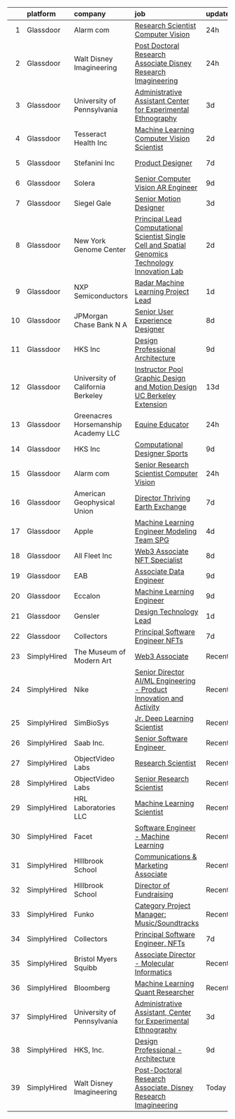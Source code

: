 

|    | platform    | company                             | job                                                                                                                                                                                                                                                                                                                                                                                                                                                                                                                                                                                                                                                                                                                                                                                                                                                                                                                                                                                                                                                                                                                                                                                                                                                                                                                                                                                 | update_time   | location          |
|---:|:------------|:------------------------------------|:------------------------------------------------------------------------------------------------------------------------------------------------------------------------------------------------------------------------------------------------------------------------------------------------------------------------------------------------------------------------------------------------------------------------------------------------------------------------------------------------------------------------------------------------------------------------------------------------------------------------------------------------------------------------------------------------------------------------------------------------------------------------------------------------------------------------------------------------------------------------------------------------------------------------------------------------------------------------------------------------------------------------------------------------------------------------------------------------------------------------------------------------------------------------------------------------------------------------------------------------------------------------------------------------------------------------------------------------------------------------------------|:--------------|:------------------|
|  1 | Glassdoor   | Alarm com                           | [Research Scientist   Computer Vision](https://www.glassdoor.com/partner/jobListing.htm?pos=120&ao=1136043&s=58&guid=0000018205c0c28b9542e95efa606372&src=GD_JOB_AD&t=SR&vt=w&ea=1&cs=1_bd10036d&cb=1657953895417&jobListingId=1008008961661&jrtk=3-0-1g82s1gmrj4hn801-1g82s1gncg4e4800-a3630e76beea8a0b-)                                                                                                                                                                                                                                                                                                                                                                                                                                                                                                                                                                                                                                                                                                                                                                                                                                                                                                                                                                                                                                                                          | 24h           | Tysons Corner, VA |
|  2 | Glassdoor   | Walt Disney Imagineering            | [Post Doctoral Research Associate  Disney Research Imagineering](https://www.glassdoor.com/partner/jobListing.htm?pos=103&ao=1136043&s=58&guid=0000018205c0c28b9542e95efa606372&src=GD_JOB_AD&t=SR&vt=w&cs=1_974c3658&cb=1657953895414&jobListingId=1008007915243&jrtk=3-0-1g82s1gmrj4hn801-1g82s1gncg4e4800-f4bce9b9b736aac7-)                                                                                                                                                                                                                                                                                                                                                                                                                                                                                                                                                                                                                                                                                                                                                                                                                                                                                                                                                                                                                                                     | 24h           | Glendale, CA      |
|  3 | Glassdoor   | University of Pennsylvania          | [Administrative Assistant  Center for Experimental Ethnography](https://www.glassdoor.com/partner/jobListing.htm?pos=105&ao=1136043&s=58&guid=0000018205c0c28b9542e95efa606372&src=GD_JOB_AD&t=SR&vt=w&cs=1_9a7a57d8&cb=1657953895414&jobListingId=1007999565140&jrtk=3-0-1g82s1gmrj4hn801-1g82s1gncg4e4800-b700c7d365867afb-)                                                                                                                                                                                                                                                                                                                                                                                                                                                                                                                                                                                                                                                                                                                                                                                                                                                                                                                                                                                                                                                      | 3d            | Philadelphia, PA  |
|  4 | Glassdoor   | Tesseract Health  Inc               | [Machine Learning Computer Vision Scientist](https://www.glassdoor.com/partner/jobListing.htm?pos=109&ao=1136043&s=58&guid=0000018205c0c28b9542e95efa606372&src=GD_JOB_AD&t=SR&vt=w&ea=1&cs=1_bb50df0a&cb=1657953895414&jobListingId=1008002710891&jrtk=3-0-1g82s1gmrj4hn801-1g82s1gncg4e4800-fd7670455c9a02f9-)                                                                                                                                                                                                                                                                                                                                                                                                                                                                                                                                                                                                                                                                                                                                                                                                                                                                                                                                                                                                                                                                    | 2d            | Remote            |
|  5 | Glassdoor   | Stefanini  Inc                      | [Product Designer](https://www.glassdoor.com/partner/jobListing.htm?pos=115&ao=1136043&s=58&guid=0000018205c0c28b9542e95efa606372&src=GD_JOB_AD&t=SR&vt=w&ea=1&cs=1_1810fd4a&cb=1657953895415&jobListingId=1007993852074&jrtk=3-0-1g82s1gmrj4hn801-1g82s1gncg4e4800-56990b212e5da083-)                                                                                                                                                                                                                                                                                                                                                                                                                                                                                                                                                                                                                                                                                                                                                                                                                                                                                                                                                                                                                                                                                              | 7d            | Dearborn, MI      |
|  6 | Glassdoor   | Solera                              | [Senior Computer Vision   AR Engineer](https://www.glassdoor.com/partner/jobListing.htm?pos=114&ao=1136043&s=58&guid=0000018205c0c28b9542e95efa606372&src=GD_JOB_AD&t=SR&vt=w&cs=1_b5ff3a4d&cb=1657953895415&jobListingId=1007987390806&jrtk=3-0-1g82s1gmrj4hn801-1g82s1gncg4e4800-361ff7c4e5cf35db-)                                                                                                                                                                                                                                                                                                                                                                                                                                                                                                                                                                                                                                                                                                                                                                                                                                                                                                                                                                                                                                                                               | 9d            | Remote            |
|  7 | Glassdoor   | Siegel Gale                         | [Senior Motion Designer](https://www.glassdoor.com/partner/jobListing.htm?pos=119&ao=1136043&s=58&guid=0000018205c0c28b9542e95efa606372&src=GD_JOB_AD&t=SR&vt=w&ea=1&cs=1_7891cb45&cb=1657953895417&jobListingId=1008001375013&jrtk=3-0-1g82s1gmrj4hn801-1g82s1gncg4e4800-34dc938c5726a142-)                                                                                                                                                                                                                                                                                                                                                                                                                                                                                                                                                                                                                                                                                                                                                                                                                                                                                                                                                                                                                                                                                        | 3d            | Los Angeles, CA   |
|  8 | Glassdoor   | New York Genome Center              | [Principal Lead Computational Scientist  Single Cell and Spatial Genomics   Technology Innovation Lab](https://www.glassdoor.com/partner/jobListing.htm?pos=113&ao=1136043&s=58&guid=0000018205c0c28b9542e95efa606372&src=GD_JOB_AD&t=SR&vt=w&ea=1&cs=1_304622ba&cb=1657953895415&jobListingId=1008004154570&jrtk=3-0-1g82s1gmrj4hn801-1g82s1gncg4e4800-8d456020028afd44-)                                                                                                                                                                                                                                                                                                                                                                                                                                                                                                                                                                                                                                                                                                                                                                                                                                                                                                                                                                                                          | 2d            | New York, NY      |
|  9 | Glassdoor   | NXP Semiconductors                  | [Radar Machine Learning Project Lead](https://www.glassdoor.com/partner/jobListing.htm?pos=116&ao=1136043&s=58&guid=0000018205c0c28b9542e95efa606372&src=GD_JOB_AD&t=SR&vt=w&cs=1_e1a2fb54&cb=1657953895415&jobListingId=1008005614467&jrtk=3-0-1g82s1gmrj4hn801-1g82s1gncg4e4800-b4c322399e7e5b99-)                                                                                                                                                                                                                                                                                                                                                                                                                                                                                                                                                                                                                                                                                                                                                                                                                                                                                                                                                                                                                                                                                | 1d            | San Jose, CA      |
| 10 | Glassdoor   | JPMorgan Chase Bank  N A            | [Senior User Experience Designer](https://www.glassdoor.com/partner/jobListing.htm?pos=118&ao=1136043&s=58&guid=0000018205c0c28b9542e95efa606372&src=GD_JOB_AD&t=SR&vt=w&cs=1_bae84c97&cb=1657953895415&jobListingId=1007991504187&jrtk=3-0-1g82s1gmrj4hn801-1g82s1gncg4e4800-87ea9470d0349728-)                                                                                                                                                                                                                                                                                                                                                                                                                                                                                                                                                                                                                                                                                                                                                                                                                                                                                                                                                                                                                                                                                    | 8d            | Chicago, IL       |
| 11 | Glassdoor   | HKS  Inc                            | [Design Professional   Architecture](https://www.glassdoor.com/partner/jobListing.htm?pos=104&ao=1136043&s=58&guid=0000018205c0c28b9542e95efa606372&src=GD_JOB_AD&t=SR&vt=w&cs=1_b7f27987&cb=1657953895414&jobListingId=1007987975531&jrtk=3-0-1g82s1gmrj4hn801-1g82s1gncg4e4800-aa9517ef76fdb3a1-)                                                                                                                                                                                                                                                                                                                                                                                                                                                                                                                                                                                                                                                                                                                                                                                                                                                                                                                                                                                                                                                                                 | 9d            | Los Angeles, CA   |
| 12 | Glassdoor   | University of California Berkeley   | [Instructor Pool Graphic Design and Motion Design UC Berkeley Extension](https://www.glassdoor.com/partner/jobListing.htm?pos=122&ao=1136043&s=58&guid=0000018205c0c28b9542e95efa606372&src=GD_JOB_AD&t=SR&vt=w&cs=1_28ef6bf3&cb=1657953895417&jobListingId=1007978484355&jrtk=3-0-1g82s1gmrj4hn801-1g82s1gncg4e4800-f40628e4867d1fed-)                                                                                                                                                                                                                                                                                                                                                                                                                                                                                                                                                                                                                                                                                                                                                                                                                                                                                                                                                                                                                                             | 13d           | Berkeley, CA      |
| 13 | Glassdoor   | Greenacres Horsemanship Academy LLC | [Equine Educator](https://www.glassdoor.com/partner/jobListing.htm?pos=112&ao=1136043&s=58&guid=0000018205c0c28b9542e95efa606372&src=GD_JOB_AD&t=SR&vt=w&cs=1_e00bbcd4&cb=1657953895414&jobListingId=1008008320364&jrtk=3-0-1g82s1gmrj4hn801-1g82s1gncg4e4800-e0933fbaa1de8d2e-)                                                                                                                                                                                                                                                                                                                                                                                                                                                                                                                                                                                                                                                                                                                                                                                                                                                                                                                                                                                                                                                                                                    | 24h           | Cincinnati, OH    |
| 14 | Glassdoor   | HKS  Inc                            | [Computational Designer   Sports](https://www.glassdoor.com/partner/jobListing.htm?pos=108&ao=1136043&s=58&guid=0000018205c0c28b9542e95efa606372&src=GD_JOB_AD&t=SR&vt=w&cs=1_6fcb4cb6&cb=1657953895414&jobListingId=1007987975635&jrtk=3-0-1g82s1gmrj4hn801-1g82s1gncg4e4800-d98b7e78996b43d8-)                                                                                                                                                                                                                                                                                                                                                                                                                                                                                                                                                                                                                                                                                                                                                                                                                                                                                                                                                                                                                                                                                    | 9d            | Los Angeles, CA   |
| 15 | Glassdoor   | Alarm com                           | [Senior Research Scientist   Computer Vision](https://www.glassdoor.com/partner/jobListing.htm?pos=110&ao=1136043&s=58&guid=0000018205c0c28b9542e95efa606372&src=GD_JOB_AD&t=SR&vt=w&ea=1&cs=1_54edfcf1&cb=1657953895414&jobListingId=1008008961663&jrtk=3-0-1g82s1gmrj4hn801-1g82s1gncg4e4800-2fd33b48625a156d-)                                                                                                                                                                                                                                                                                                                                                                                                                                                                                                                                                                                                                                                                                                                                                                                                                                                                                                                                                                                                                                                                   | 24h           | Tysons Corner, VA |
| 16 | Glassdoor   | American Geophysical Union          | [Director  Thriving Earth Exchange](https://www.glassdoor.com/partner/jobListing.htm?pos=121&ao=1136043&s=58&guid=0000018205c0c28b9542e95efa606372&src=GD_JOB_AD&t=SR&vt=w&ea=1&cs=1_ce4f7cf0&cb=1657953895417&jobListingId=1007993955243&jrtk=3-0-1g82s1gmrj4hn801-1g82s1gncg4e4800-13b136de571ad4df-)                                                                                                                                                                                                                                                                                                                                                                                                                                                                                                                                                                                                                                                                                                                                                                                                                                                                                                                                                                                                                                                                             | 7d            | Washington, DC    |
| 17 | Glassdoor   | Apple                               | [Machine Learning Engineer  Modeling Team   SPG](https://www.glassdoor.com/partner/jobListing.htm?pos=117&ao=1136043&s=58&guid=0000018205c0c28b9542e95efa606372&src=GD_JOB_AD&t=SR&vt=w&cs=1_7ef506d8&cb=1657953895415&jobListingId=1007999034473&jrtk=3-0-1g82s1gmrj4hn801-1g82s1gncg4e4800-a1c6ddc4983480cb-)                                                                                                                                                                                                                                                                                                                                                                                                                                                                                                                                                                                                                                                                                                                                                                                                                                                                                                                                                                                                                                                                     | 4d            | Cupertino, CA     |
| 18 | Glassdoor   | All Fleet Inc                       | [Web3 Associate   NFT Specialist](https://www.glassdoor.com/partner/jobListing.htm?pos=101&ao=1110586&s=58&guid=0000018205c0c28b9542e95efa606372&src=GD_JOB_AD&t=SR&vt=w&ea=1&cs=1_128bb7d3&cb=1657953895414&jobListingId=1007990811083&cpc=A0637F14311B9419&jrtk=3-0-1g82s1gmrj4hn801-1g82s1gncg4e4800-0ed09dea353dd073--6NYlbfkN0AtlW_omU2Xx3W-19HQ_drmTKCWebiHnmA5lS5PDL5G8byyb_cVqG1a5cUmTcwFafQ3qhOZ60w2v3j4Pa4rkUt6EdvziXUDip5jwSVdhurbiWmgDmbNHN71DjmC1h-YEYyICTAHoIxzAFhxhzl_bJoEk5heshHaBve2sorqhXtW4yNvnxu7d-JmpZdaiM1Qy8p3POIZFDpYMfyCbo6l5kMxTlAo7cvTkZEsLwbPCSBHwz7nO3gD3TDIVSBBI6NLjnPR-1yG8KZrVMCcHIch8ei1VzPFptvyZhMPS8YbOd5msbmV1su-3EjDaSAAI33e9-e3Gov3QBoG_75RaAX56xmKLZu5iXNuUte4nkf8nEGACHhEqRzYe1n7NAuic7R8sqKyAJv191s9p4aOtTjE360LmTYeUozI66q8FHhybqHZMf2WUV0TGbAdCmuYuD-ewKgAKRLmjSJACQUztcNCIK116LFNdc4GG0TJKv9vgBKnzKCbFyAd2RiBXDjBK99t935TvUmE6MARHqezPJ6QlR25)                                                                                                                                                                                                                                                                                                                                                                                                                                                                                          | 8d            | Zion, IL          |
| 19 | Glassdoor   | EAB                                 | [Associate Data Engineer](https://www.glassdoor.com/partner/jobListing.htm?pos=111&ao=1136043&s=58&guid=0000018205c0c28b9542e95efa606372&src=GD_JOB_AD&t=SR&vt=w&cs=1_ce8b6b38&cb=1657953895414&jobListingId=1007987430798&jrtk=3-0-1g82s1gmrj4hn801-1g82s1gncg4e4800-65a1060564fdef46-)                                                                                                                                                                                                                                                                                                                                                                                                                                                                                                                                                                                                                                                                                                                                                                                                                                                                                                                                                                                                                                                                                            | 9d            | Remote            |
| 20 | Glassdoor   | Eccalon                             | [Machine Learning Engineer](https://www.glassdoor.com/partner/jobListing.htm?pos=106&ao=1136043&s=58&guid=0000018205c0c28b9542e95efa606372&src=GD_JOB_AD&t=SR&vt=w&ea=1&cs=1_fb543485&cb=1657953895414&jobListingId=1007987494120&jrtk=3-0-1g82s1gmrj4hn801-1g82s1gncg4e4800-1be63e6e10b503d5-)                                                                                                                                                                                                                                                                                                                                                                                                                                                                                                                                                                                                                                                                                                                                                                                                                                                                                                                                                                                                                                                                                     | 9d            | Hanover, MD       |
| 21 | Glassdoor   | Gensler                             | [Design Technology Lead](https://www.glassdoor.com/partner/jobListing.htm?pos=107&ao=1136043&s=58&guid=0000018205c0c28b9542e95efa606372&src=GD_JOB_AD&t=SR&vt=w&cs=1_a492e04e&cb=1657953895414&jobListingId=1008006782951&jrtk=3-0-1g82s1gmrj4hn801-1g82s1gncg4e4800-4364c8507631c53c-)                                                                                                                                                                                                                                                                                                                                                                                                                                                                                                                                                                                                                                                                                                                                                                                                                                                                                                                                                                                                                                                                                             | 1d            | Baltimore, MD     |
| 22 | Glassdoor   | Collectors                          | [Principal Software Engineer  NFTs](https://www.glassdoor.com/partner/jobListing.htm?pos=102&ao=1110586&s=58&guid=0000018205c0c28b9542e95efa606372&src=GD_JOB_AD&t=SR&vt=w&cs=1_cfa53188&cb=1657953895414&jobListingId=1007992240823&cpc=FD1C1DA32C38CFA7&jrtk=3-0-1g82s1gmrj4hn801-1g82s1gncg4e4800-9ed9be0b59a4a466--6NYlbfkN0DG4ntHtB_rMsnfhgmnSvK2brktLme1L4SiDeJjQ-izrVOLqRJ5-yjEwoYGp-nj3bUvyNYGi_l_KUFiTCD1_DplnZFSR8Ijd2N4XRtAZl-U-XeP_v7U1b_lLokY6_wqsZffml7bz2bwVqyfq1s9c9G9-p3oDcepYODTwCNK6_awSU_O_tHdxQ2aiYW4E7h3Mlin0mM6mGlul-gIOlgFk0NBc_mMSFBy9ELBj8k3VtppTKM2G5IYbHBWa4_IyoKHe4kQLpx30vpNJkj29SqshPARjBMge7JpaKfAX2TyOGVJdclP7_ln7yDoUUgmjuYshO10DZtllojmitYebzlK2jZkAitZt9NiDH4NctL_G2l1uW60hJZIF9OruGmjRWDOEeQHMDx4V1AkvfDKmyOEi8CgGbVrEUwlW04XDXmJO1L5F0ENen4T9fBvYEfUFaHd6-3-oukxFZrnIzG-95-ha59RtoHJLR2HtOVtHEfDZO6BtRW08t7f2oRauCdhyAO_cnsfXmA9wTegJnSiDqWc6qGW_s7T6eWRFph3_f0e0-5b-uqurgqq1ugAHlOIQZF3IZFsDBQ0Tf3z17AMVdP39sNcQtliNeO5pLjdy9FAyU1M1e7tavJC3Cz5lXWqxqVRhJg0Hzf9pZm9vk1NoZXpW2TGgdNqw8tNBqUYX7tG5OHXmy2Sl1bmNjhtvACcTLKsyH1RVTy6UEfEypeK0Qbl_PsZ42uGPzmQxKsEw9m5bVaFeB2hXfcpvUVmUgSMdg4dknt79tNd2K456YZzu8mnuV7aIVc0f8OCxqZ0ybfAOYRarxLdkG1z51aUhK4sKaxeFPVPyK6mdOb_E3p3W1UIU7beV-6KDmDbrl7k3wGYVVfCEIoWOjymRGRbm-pKLOwuNuQ8DhKUceuU3Bahi-8IZ32fofg66O7V82Aa9rNItpN36OXOdtVM43H8fkGDkvkg_91hcvEbI6R0kUyL3jQH7ZEG9gJulcMlzEE3DDA87lOkEQ%3D%3D) | 7d            | Santa Ana, CA     |
| 23 | SimplyHired | The Museum of Modern Art            | [Web3 Associate](https://www.simplyhired.com/job/YuKI2tqG1D95R1pZjD5X4TDL5EorwMNgW-VnZr6KMSpp97UaGBSgSg?q=generative+art)                                                                                                                                                                                                                                                                                                                                                                                                                                                                                                                                                                                                                                                                                                                                                                                                                                                                                                                                                                                                                                                                                                                                                                                                                                                           | Recently      | New York, NY      |
| 24 | SimplyHired | Nike                                | [Senior Director AI/ML Engineering - Product Innovation and Activity](https://www.simplyhired.com/job/Gn9HVTtK0oUTy9Q9duapau2xLYfPiiB0pwqHYMkx_Xg3S0gszFuT0g?q=generative+art)                                                                                                                                                                                                                                                                                                                                                                                                                                                                                                                                                                                                                                                                                                                                                                                                                                                                                                                                                                                                                                                                                                                                                                                                      | Recently      | Atlanta, GA       |
| 25 | SimplyHired | SimBioSys                           | [Jr. Deep Learning Scientist](https://www.simplyhired.com/job/QLKBeB213mb3gEI9hwxK3u6dwygDRzLsU5l729hCydJRHwl7Zh9bqA?q=generative+art)                                                                                                                                                                                                                                                                                                                                                                                                                                                                                                                                                                                                                                                                                                                                                                                                                                                                                                                                                                                                                                                                                                                                                                                                                                              | Recently      | Chicago, IL       |
| 26 | SimplyHired | Saab Inc.                           | [Senior Software Engineer ﻿](https://www.simplyhired.com/job/XGxxSbi_pQmghBTdNfKG3BCaBxwKkfnYwjhpRjm-rIVPcxLAmzaDCg?q=generative+art)                                                                                                                                                                                                                                                                                                                                                                                                                                                                                                                                                                                                                                                                                                                                                                                                                                                                                                                                                                                                                                                                                                                                                                                                                                               | Recently      | Remote            |
| 27 | SimplyHired | ObjectVideo Labs                    | [Research Scientist](https://www.simplyhired.com/job/N0c0E_zh9jeltQbILJ5kJF-DYPT_jiGHBJYFUN1IUVmpfaoO_8s6Vg?q=generative+art)                                                                                                                                                                                                                                                                                                                                                                                                                                                                                                                                                                                                                                                                                                                                                                                                                                                                                                                                                                                                                                                                                                                                                                                                                                                       | Recently      | Tysons, VA        |
| 28 | SimplyHired | ObjectVideo Labs                    | [Senior Research Scientist](https://www.simplyhired.com/job/iwGOHmLWvfOmxyLPWisE22bVwaw0zqQje7AP87bP-cBI8DTccbHQTQ?q=generative+art)                                                                                                                                                                                                                                                                                                                                                                                                                                                                                                                                                                                                                                                                                                                                                                                                                                                                                                                                                                                                                                                                                                                                                                                                                                                | Recently      | Tysons, VA        |
| 29 | SimplyHired | HRL Laboratories LLC                | [Machine Learning Scientist](https://www.simplyhired.com/job/gdCxB9hnvVTBunlMgj6CHzziCbgZeSRuCAehe59oS6twd1OJ5RF5gg?q=generative+art)                                                                                                                                                                                                                                                                                                                                                                                                                                                                                                                                                                                                                                                                                                                                                                                                                                                                                                                                                                                                                                                                                                                                                                                                                                               | Recently      | Calabasas, CA     |
| 30 | SimplyHired | Facet                               | [Software Engineer - Machine Learning](https://www.simplyhired.com/job/rRl7LpYqGiIowLAwzbrNzMgXtXTFbKgtp-z9fo66PKEqX4Q6nYlO_w?q=generative+art)                                                                                                                                                                                                                                                                                                                                                                                                                                                                                                                                                                                                                                                                                                                                                                                                                                                                                                                                                                                                                                                                                                                                                                                                                                     | Recently      | San Francisco, CA |
| 31 | SimplyHired | HIllbrook School                    | [Communications & Marketing Associate](https://www.simplyhired.com/job/2MBebvIOj_Hp5gq3FFNayjvwoxn4Pb440_8DT_CXG_1WV2F-P3BN4Q?q=generative+art)                                                                                                                                                                                                                                                                                                                                                                                                                                                                                                                                                                                                                                                                                                                                                                                                                                                                                                                                                                                                                                                                                                                                                                                                                                     | Recently      | Los Gatos, CA     |
| 32 | SimplyHired | HIllbrook School                    | [Director of Fundraising](https://www.simplyhired.com/job/ENKUisqEPyXa1cUA81a4-YhdtzebfyE0gA8nVSY6VQ4HA2qzcaOKGg?q=generative+art)                                                                                                                                                                                                                                                                                                                                                                                                                                                                                                                                                                                                                                                                                                                                                                                                                                                                                                                                                                                                                                                                                                                                                                                                                                                  | Recently      | Los Gatos, CA     |
| 33 | SimplyHired | Funko                               | [Category Project Manager: Music/Soundtracks](https://www.simplyhired.com/job/X_XStjdI8ZahRdQCHLfkODrhUBKQZXKtPuPwUUrCGwvZXJq9bO_Ygw?q=generative+art)                                                                                                                                                                                                                                                                                                                                                                                                                                                                                                                                                                                                                                                                                                                                                                                                                                                                                                                                                                                                                                                                                                                                                                                                                              | Recently      | Austin, TX        |
| 34 | SimplyHired | Collectors                          | [Principal Software Engineer, NFTs](https://www.simplyhired.com/job/p-RhrSwdWNhvz4rGDu4LwJEPVuChDO6_ZF0zCXEuJovGL6ct9zvzBQ?q=generative+art)                                                                                                                                                                                                                                                                                                                                                                                                                                                                                                                                                                                                                                                                                                                                                                                                                                                                                                                                                                                                                                                                                                                                                                                                                                        | 7d            | Santa Ana, CA     |
| 35 | SimplyHired | Bristol Myers Squibb                | [Associate Director - Molecular Informatics](https://www.simplyhired.com/job/QtWWkNjz_Cu3ZIEtJ0B9sthqkeZ5MfHKqpcgho2hq4l3uGmX674F0Q?q=generative+art)                                                                                                                                                                                                                                                                                                                                                                                                                                                                                                                                                                                                                                                                                                                                                                                                                                                                                                                                                                                                                                                                                                                                                                                                                               | Recently      | San Diego, CA     |
| 36 | SimplyHired | Bloomberg                           | [Machine Learning Quant Researcher](https://www.simplyhired.com/job/VPoBWZeqtsL_I-8lUeUVH-XyL3kFT6mMxT20wo9--CNiv9Uav37p5Q?q=generative+art)                                                                                                                                                                                                                                                                                                                                                                                                                                                                                                                                                                                                                                                                                                                                                                                                                                                                                                                                                                                                                                                                                                                                                                                                                                        | Recently      | New York, NY      |
| 37 | SimplyHired | University of Pennsylvania          | [Administrative Assistant, Center for Experimental Ethnography](https://www.simplyhired.com/job/BPk6qzaUbPgIwR0svR-RhSjkjRnOnYDxTqKmfV7JE2X1dXR9ahM06g?q=generative+art)                                                                                                                                                                                                                                                                                                                                                                                                                                                                                                                                                                                                                                                                                                                                                                                                                                                                                                                                                                                                                                                                                                                                                                                                            | 3d            | Philadelphia, PA  |
| 38 | SimplyHired | HKS, Inc.                           | [Design Professional - Architecture](https://www.simplyhired.com/job/e2dSjIQGq9k0f5YYlcWm0fx5HVAilZHTtAoaSRWPSV5otBMxyeAg0Q?q=generative+art)                                                                                                                                                                                                                                                                                                                                                                                                                                                                                                                                                                                                                                                                                                                                                                                                                                                                                                                                                                                                                                                                                                                                                                                                                                       | 9d            | Los Angeles, CA   |
| 39 | SimplyHired | Walt Disney Imagineering            | [Post-Doctoral Research Associate, Disney Research Imagineering](https://www.simplyhired.com/job/P-aKdyEO9SXjpPDhQjJ3o-_bNQWBknptf_w2LEtQXoukg7peUR5PoA?q=generative+art)                                                                                                                                                                                                                                                                                                                                                                                                                                                                                                                                                                                                                                                                                                                                                                                                                                                                                                                                                                                                                                                                                                                                                                                                           | Today         | Glendale, CA      |